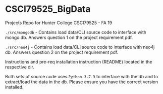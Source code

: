 # CSCI79525_BigData
Projects Repo for Hunter College CSCI79525 - FA 19

`./src/mongodb` - Contains load data/CLI source code to interface with mongo db. Answers question 1 on the project requirement pdf.

`./src/neo4j` - Contains load data/CLI source code to interface with neo4j db. Answers question 2 on the project requirement pdf.

Instructions and pre-req installation instruction (README) located in the respective dir.

Both sets of source code uses `Python 3.7.3` to interface with the db and to extract/load the data in the db. Please ensure you have the correct version installed. 